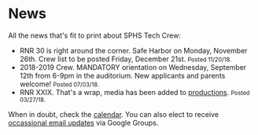 <!-- title: News -->
<!-- categories: pages -->
<!-- tags: news -->
<!-- published: 2017-06-06T22:30:00-05:00 -->
<!-- updated: 2018-11-20T10:00:00-05:00 -->
<!-- summary: All the news that's fit to print about SPHS Tech Crew. -->

# News

All the news that's fit to print about SPHS Tech Crew:

* RNR 30 is right around the corner. Safe Harbor on Monday, November 26th. Crew list to be posted Friday, December 21st. <small>Posted 11/20/18.</small>
* 2018-2019 Crew. MANDATORY orientation on Wednesday, September 12th from 6-9pm in the auditorium. New applicants and parents welcome! <small>Posted 07/03/18.</small>
* RNR XXIX. That's a wrap, media has been added to [productions](productions.html). <small>Posted 03/27/18.</small>

When in doubt, check the [calendar](calendar.html). You can also elect to receive [occassional email updates](https://groups.google.com/forum/#!forum/crew-announce/join) via Google Groups.

<!-- EOF -->
